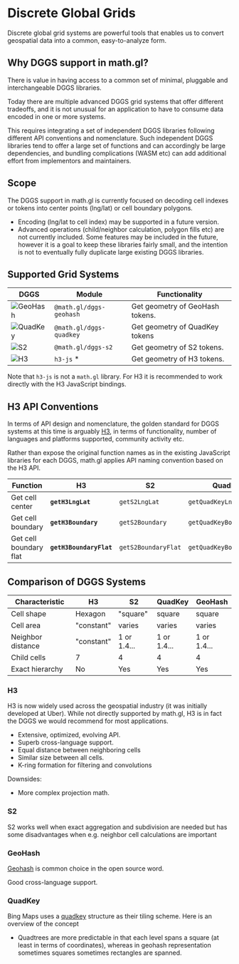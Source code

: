 # Discrete Global Grids

Discrete global grid systems are powerful tools that enables us to convert geospatial data into a common, easy-to-analyze form.


## Why DGGS support in math.gl?

There is value in having access to a common set of minimal, pluggable and interchangeable DGGS libraries.

Today there are multiple advanced DGGS grid systems that offer different tradeoffs, and it is not unusual for an application to have to consume data encoded in one or more systems. 

This requires integrating a set of independent DGGS libraries following different API conventions and nomenclature. Such independent DGGS libraries tend to offer a large set of functions and can accordingly be large dependencies, and bundling complications (WASM etc) can add additional effort from implementors and maintainers.

## Scope

The DGGS support in math.gl is currently focused on decoding cell indexes or tokens into center points (lng/lat) or cell boundary polygons.

- Encoding (lng/lat to cell index) may be supported in a future version.
- Advanced operations (child/neighbor calculation, polygon fills etc) are not currently included. Some features may be included in the future, however it is a goal to keep these libraries fairly small, and the intention is not to eventually fully duplicate large existing DGGS libraries.

## Supported Grid Systems

| DGGS                                                | Module                  | Functionality                   |
| --------------------------------------------------- | ----------------------- | ------------------------------- |
| ![GeoHash](../../images/dggs/geohash.png 'GeoHash') | `@math.gl/dggs-geohash` | Get geometry of GeoHash tokens. |
| ![QuadKey](../../images/dggs/quadkey.png 'QuadKey') | `@math.gl/dggs-quadkey` | Get geometry of QuadKey tokens  |
| ![S2](../../images/dggs/s2.png 'S2')                | `@math.gl/dggs-s2`      | Get geometry of S2 tokens.      |
| ![H3](../../images/dggs/h3.png 'H3')                | `h3-js` \*              | Get geometry of H3 tokens.      |

Note that `h3-js` is not a `math.gl` library. For H3 it is recommended to work directly with the H3 JavaScript bindings.

## H3 API Conventions

In terms of API design and nomenclature, the golden standard for DGGS systems at this time is arguably [H3](https://h3geo.org), in terms of functionality, number of languages and platforms supported, community activity etc.

Rather than expose the original function names as in the existing JavaScript libraries for each DGGS, math.gl applies API naming convention based on the H3 API.

| Function               | **H3**                  | S2                  | QuadKey                  | GeoHash                  |
| ---------------------- | ----------------------- | ------------------- | ------------------------ | ------------------------ |
| Get cell center        | **`getH3LngLat`**       | `getS2LngLat`       | `getQuadKeyLngLat`       | `getGeoHashLngLat`       |
| Get cell boundary      | **`getH3Boundary`**     | `getS2Boundary`     | `getQuadKeyBoundary`     | `getGeoHashBoundary`     |
| Get cell boundary flat | **`getH3BoundaryFlat`** | `getS2BoundaryFlat` | `getQuadKeyBoundaryFlat` | `getGeoHashBoundaryFlat` |

## Comparison of DGGS Systems

| Characteristic    | **H3**     | S2          | QuadKey     | GeoHash     |
| ----------------- | ---------- | ----------- | ----------- | ----------- |
| Cell shape        | Hexagon    | "square"    | square      | square      |
| Cell area         | "constant" | varies      | varies      | varies      |
| Neighbor distance | "constant" | 1 or 1.4... | 1 or 1.4... | 1 or 1.4... |
| Child cells       | 7          | 4           | 4           | 4           |
| Exact hierarchy   | No         | Yes         | Yes         | Yes         |

### H3

H3 is now widely used across the geospatial industry (it was initially developed at Uber).
While not directly supported by math.gl, H3 is in fact the DGGS we would recommend for most applications.

- Extensive, optimized, evolving API.
- Superb cross-language support.
- Equal distance between neighboring cells
- Similar size between all cells.
- K-ring formation for filtering and convolutions

Downsides:

- More complex projection math.

### S2

S2 works well when exact aggregation and subdivision are needed but has some disadvantages when e.g. neighbor cell calculations are important

### GeoHash

[Geohash](http://en.wikipedia.org/wiki/Geohash) is common choice in the open source word.

Good cross-language support.

### QuadKey

Bing Maps uses a [quadkey](http://msdn.microsoft.com/en-us/library/bb259689.aspx.) structure as their tiling scheme. Here is an overview of the concept

- Quadtrees are more predictable in that each level spans a square (at least in terms of coordinates), whereas in geohash representation sometimes squares sometimes rectangles are spanned.
